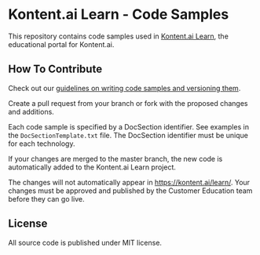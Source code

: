 # Kontent.ai Learn - Code Samples

This repository contains code samples used in [Kontent.ai Learn](https://kontent.ai/learn/), the educational portal for Kontent.ai.

## How To Contribute

Check out our [guidelines on writing code samples and versioning them](https://kontent-ai.atlassian.net/l/cp/W2ncVL2R).

Create a pull request from your branch or fork with the proposed changes and additions.

Each code sample is specified by a DocSection identifier. See examples in the `DocSectionTemplate.txt` file. The DocSection identifier must be unique for each technology.

If your changes are merged to the master branch, the new code is automatically added to the Kontent.ai Learn project.

The changes will not automatically appear in <https://kontent.ai/learn/>. Your changes must be approved and published by the Customer Education team before they can go live.

## License

All source code is published under MIT license.

